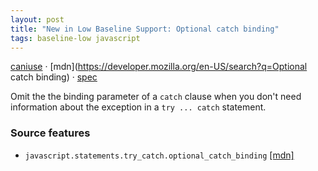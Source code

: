 ```yaml
---
layout: post
title: "New in Low Baseline Support: Optional catch binding"
tags: baseline-low javascript
---
```


[caniuse](https://caniuse.com/?search=optional-catch-binding) · [mdn](https://developer.mozilla.org/en-US/search?q=Optional catch binding) · [spec](https://tc39.es/ecma262/multipage/ecmascript-language-statements-and-declarations.html#sec-try-statement)

Omit the the binding parameter of a `catch` clause when you don't need information about the exception in a `try ... catch` statement.

### Source features

- ``javascript.statements.try_catch.optional_catch_binding`` [[mdn]](https://developer.mozilla.org/en-US/search?q=javascript.statements.try_catch.optional_catch_binding)
